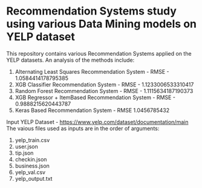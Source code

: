 # Recommendation Systems study using various Data Mining models on YELP dataset

This repository contains various Recommendation Systems applied on the YELP datasets. 
An analysis of the methods include:

1) Alternating Least Squares Recommendation System - RMSE - 1.0584414178795385
2) XGB Classifier Recommendation System - RMSE - 1.1233006533310417
3) Random Forest Recommendation System - RMSE - 1.1115634187190373
4) XGB Regressor + ItemBased Recommendation System - RMSE - 0.9888215620443787
5) Keras Based Recommendation System  - RMSE 1.0456785432

Input YELP Dataset - https://www.yelp.com/dataset/documentation/main
The vaious files used as inputs are in the order of arguments:
1) yelp_train.csv
2) user.json
3) tip.json
4) checkin.json
5) business.json
6) yelp_val.csv
7) yelp_output.txt

